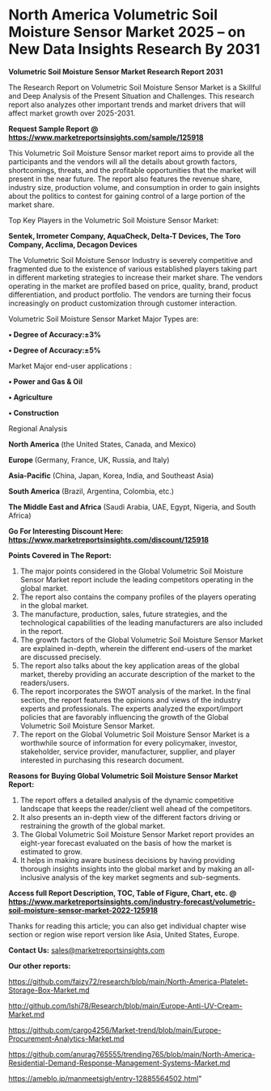 # North America Volumetric Soil Moisture Sensor Market 2025 – on New Data Insights Research By 2031

<strong>Volumetric Soil Moisture Sensor Market Research Report 2031</strong>

The Research Report on Volumetric Soil Moisture Sensor Market is a Skillful and Deep Analysis of the Present Situation and Challenges. This research report also analyzes other important trends and market drivers that will affect market growth over 2025-2031.

<strong>Request Sample Report @ <a href=https://www.marketreportsinsights.com/sample/125918>https://www.marketreportsinsights.com/sample/125918</a></strong>

This Volumetric Soil Moisture Sensor market report aims to provide all the participants and the vendors will all the details about growth factors, shortcomings, threats, and the profitable opportunities that the market will present in the near future. The report also features the revenue share, industry size, production volume, and consumption in order to gain insights about the politics to contest for gaining control of a large portion of the market share.

Top Key Players in the Volumetric Soil Moisture Sensor Market:

<strong>Sentek, Irrometer Company, AquaCheck, Delta-T Devices, The Toro Company, Acclima, Decagon Devices</strong>

The Volumetric Soil Moisture Sensor Industry is severely competitive and fragmented due to the existence of various established players taking part in different marketing strategies to increase their market share. The vendors operating in the market are profiled based on price, quality, brand, product differentiation, and product portfolio. The vendors are turning their focus increasingly on product customization through customer interaction.

Volumetric Soil Moisture Sensor Market Major Types are:

<strong>• Degree of Accuracy:±3%

• Degree of Accuracy:±5%</strong>

Market Major end-user applications :

<strong>• Power and Gas & Oil

• Agriculture

• Construction</strong>

Regional Analysis

</u><strong><b>North America</b></strong> (the United States, Canada, and Mexico)

<strong><b>Europe </b></strong>(Germany, France, UK, Russia, and Italy)

<strong><b>Asia-Pacific</b></strong> (China, Japan, Korea, India, and Southeast Asia)

<strong><b>South America</b></strong> (Brazil, Argentina, Colombia, etc.)

<strong><b>The Middle East and Africa</b></strong> (Saudi Arabia, UAE, Egypt, Nigeria, and South Africa)

<strong>Go For Interesting Discount Here: <a href=https://www.marketreportsinsights.com/discount/125918>https://www.marketreportsinsights.com/discount/125918</a></strong>

<strong>Points Covered in The Report:</strong>
<ol>
  <li>The major points considered in the Global Volumetric Soil Moisture Sensor Market report include the leading competitors operating in the global market.</li>
  <li>The report also contains the company profiles of the players operating in the global market.</li>
  <li>The manufacture, production, sales, future strategies, and the technological capabilities of the leading manufacturers are also included in the report.</li>
  <li>The growth factors of the Global Volumetric Soil Moisture Sensor Market are explained in-depth, wherein the different end-users of the market are discussed precisely.</li>
  <li>The report also talks about the key application areas of the global market, thereby providing an accurate description of the market to the readers/users.</li>
  <li>The report incorporates the SWOT analysis of the market. In the final section, the report features the opinions and views of the industry experts and professionals. The experts analyzed the export/import policies that are favorably influencing the growth of the Global Volumetric Soil Moisture Sensor Market.</li>
  <li>The report on the Global Volumetric Soil Moisture Sensor Market is a worthwhile source of information for every policymaker, investor, stakeholder, service provider, manufacturer, supplier, and player interested in purchasing this research document.</li>
</ol>
<strong>Reasons for Buying Global Volumetric Soil Moisture Sensor Market Report:</strong>

<ol>
  <li>The report offers a detailed analysis of the dynamic competitive landscape that keeps the reader/client well ahead of the competitors.</li>
  <li>It also presents an in-depth view of the different factors driving or restraining the growth of the global market.</li>
  <li>The Global Volumetric Soil Moisture Sensor Market report provides an eight-year forecast evaluated on the basis of how the market is estimated to grow.</li>
  <li>It helps in making aware business decisions by having providing thorough insights insights into the global market and by making an all-inclusive analysis of the key market segments and sub-segments.</li>
</ol>
<strong>Access full Report Description, TOC, Table of Figure, Chart, etc. @ <a href=https://www.marketreportsinsights.com/industry-forecast/volumetric-soil-moisture-sensor-market-2022-125918>https://www.marketreportsinsights.com/industry-forecast/volumetric-soil-moisture-sensor-market-2022-125918</a></strong>


Thanks for reading this article; you can also get individual chapter wise section or region wise report version like Asia, United States, Europe.

<strong>Contact Us:</strong>
sales@marketreportsinsights.com

<strong>Our other reports:</strong>

<a href=https://github.com/faizy72/research/blob/main/North-America-Platelet-Storage-Box-Market.md>https://github.com/faizy72/research/blob/main/North-America-Platelet-Storage-Box-Market.md</a>

<a href=http://github.com/Ishi78/Research/blob/main/Europe-Anti-UV-Cream-Market.md>http://github.com/Ishi78/Research/blob/main/Europe-Anti-UV-Cream-Market.md</a>

<a href=https://github.com/cargo4256/Market-trend/blob/main/Europe-Procurement-Analytics-Market.md>https://github.com/cargo4256/Market-trend/blob/main/Europe-Procurement-Analytics-Market.md</a>

<a href=https://github.com/anurag765555/trending765/blob/main/North-America-Residential-Demand-Response-Management-Systems-Market.md>https://github.com/anurag765555/trending765/blob/main/North-America-Residential-Demand-Response-Management-Systems-Market.md</a>

<a href=https://ameblo.jp/manmeetsigh/entry-12885564502.html>https://ameblo.jp/manmeetsigh/entry-12885564502.html</a>"
